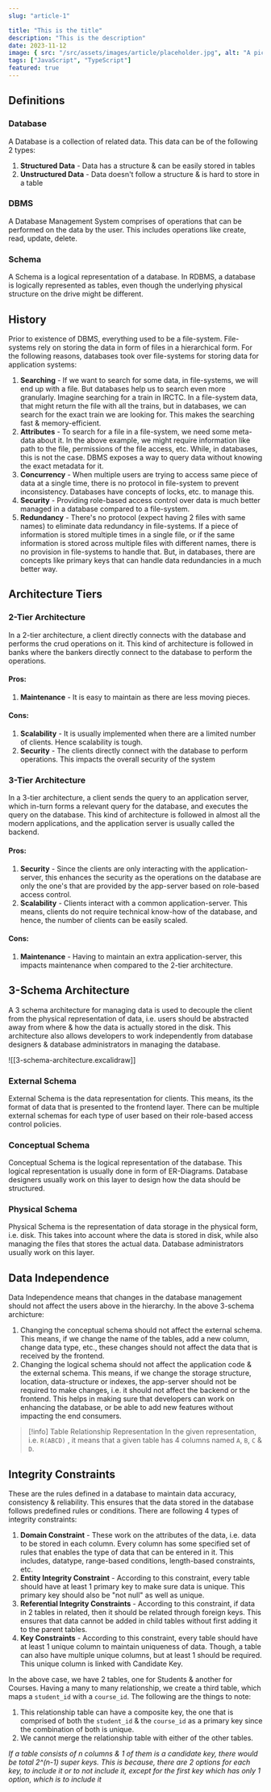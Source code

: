 ```yaml
---
slug: "article-1"

title: "This is the title"
description: "This is the description"
date: 2023-11-12
image: { src: "/src/assets/images/article/placeholder.jpg", alt: "A picture" }
tags: ["JavaScript", "TypeScript"]
featured: true
---
```


## Definitions

### Database

A Database is a collection of related data. This data can be of the following 2 types:

1. **Structured Data** - Data has a structure & can be easily stored in tables
2. **Unstructured Data** - Data doesn't follow a structure & is hard to store in a table

### DBMS

A Database Management System comprises of operations that can be performed on the data by the user. This includes operations like create, read, update, delete.

### Schema

A Schema is a logical representation of a database. In RDBMS, a database is logically represented as tables, even though the underlying physical structure on the drive might be different.

## History

Prior to existence of DBMS, everything used to be a file-system. File-systems rely on storing the data in form of files in a hierarchical form. For the following reasons, databases took over file-systems for storing data for application systems:

1. **Searching** - If we want to search for some data, in file-systems, we will end up with a file. But databases help us to search even more granularly. Imagine searching for a train in IRCTC. In a file-system data, that might return the file with all the trains, but in databases, we can search for the exact train we are looking for. This makes the searching fast & memory-efficient.
2. **Attributes** - To search for a file in a file-system, we need some meta-data about it. In the above example, we might require information like path to the file, permissions of the file access, etc. While, in databases, this is not the case. DBMS exposes a way to query data without knowing the exact metadata for it.
3. **Concurrency** - When multiple users are trying to access same piece of data at a single time, there is no protocol in file-system to prevent inconsistency. Databases have concepts of locks, etc. to manage this.
4. **Security** - Providing role-based access control over data is much better managed in a database compared to a file-system.
5. **Redundancy** - There's no protocol (expect having 2 files with same names) to eliminate data redundancy in file-systems. If a piece of information is stored multiple times in a single file, or if the same information is stored across multiple files with different names, there is no provision in file-systems to handle that. But, in databases, there are concepts like primary keys that can handle data redundancies in a much better way.

## Architecture Tiers

### 2-Tier Architecture

In a 2-tier architecture, a client directly connects with the database and performs the crud operations on it. This kind of architecture is followed in banks where the bankers directly connect to the database to perform the operations.

#### Pros:

1. **Maintenance** - It is easy to maintain as there are less moving pieces.

#### Cons:

1. **Scalability** - It is usually implemented when there are a limited number of clients. Hence scalability is tough.
2. **Security** - The clients directly connect with the database to perform operations. This impacts the overall security of the system

### 3-Tier Architecture

In a 3-tier architecture, a client sends the query to an application server, which in-turn forms a relevant query for the database, and executes the query on the database. This kind of architecture is followed in almost all the modern applications, and the application server is usually called the backend.

#### Pros:

1. **Security** - Since the clients are only interacting with the application-server, this enhances the security as the operations on the database are only the one's that are provided by the app-server based on role-based access control.
2. **Scalability** - Clients interact with a common application-server. This means, clients do not require technical know-how of the database, and hence, the number of clients can be easily scaled.

#### Cons:

1. **Maintenance** - Having to maintain an extra application-server, this impacts maintenance when compared to the 2-tier architecture.

## 3-Schema Architecture

A 3 schema architecture for managing data is used to decouple the client from the physical representation of data, i.e. users should be abstracted away from where & how the data is actually stored in the disk.
This architecture also allows developers to work independently from database designers & database administrators in managing the database.

![[3-schema-architecture.excalidraw]]

### External Schema

External Schema is the data representation for clients. This means, its the format of data that is presented to the frontend layer. There can be multiple external schemas for each type of user based on their role-based access control policies.

### Conceptual Schema

Conceptual Schema is the logical representation of the database. This logical representation is usually done in form of ER-Diagrams. Database designers usually work on this layer to design how the data should be structured.

### Physical Schema

Physical Schema is the representation of data storage in the physical form, i.e. disk. This takes into account where the data is stored in disk, while also managing the files that stores the actual data. Database administrators usually work on this layer.

## Data Independence

Data Independence means that changes in the database management should not affect the users above in the hierarchy. In the above 3-schema archicture:

1. Changing the conceptual schema should not affect the external schema. This means, if we change the name of the tables, add a new column, change data type, etc., these changes should not affect the data that is received by the frontend.
2. Changing the logical schema should not affect the application code & the external schema. This means, if we change the storage structure, location, data-structure or indexes, the app-server should not be required to make changes, i.e. it should not affect the backend or the frontend.
   This helps in making sure that developers can work on enhancing the database, or be able to add new features without impacting the end consumers.

> [!info] Table Relationship Representation
> In the given representation, i.e. `R(ABCD)` , it means that a given table has 4 columns named `A`, `B`, `C` & `D`.

## Integrity Constraints

These are the rules defined in a database to maintain data accuracy, consistency & reliability. This ensures that the data stored in the database follows predefined rules or conditions. There are following 4 types of integrity constraints:

1. **Domain Constraint** - These work on the attributes of the data, i.e. data to be stored in each column. Every column has some specified set of rules that enables the type of data that can be entered in it. This includes, datatype, range-based conditions, length-based constraints, etc.
2. **Entity Integrity Constraint** - According to this constraint, every table should have at least 1 primary key to make sure data is unique. This primary key should also be "not null" as well as unique.
3. **Referential Integrity Constraints** - According to this constraint, if data in 2 tables in related, then it should be related through foreign keys. This ensures that data cannot be added in child tables without first adding it to the parent tables.
4. **Key Constraints** - According to this constraint, every table should have at least 1 unique column to maintain uniqueness of data. Though, a table can also have multiple unique columns, but at least 1 should be required. This unique column is linked with Candidate Key.

In the above case, we have 2 tables, one for Students & another for Courses. Having a many to many relationship, we create a third table, which maps a `student_id` with a `course_id`. The following are the things to note:

1. This relationship table can have a composite key, the one that is comprised of both the `student_id` & the `course_id` as a primary key since the combination of both is unique.
2. We cannot merge the relationship table with either of the other tables.

_If a table consists of n columns & 1 of them is a candidate key, there would be total 2^(n-1) super keys. This is because, there are 2 options for each key, to include it or to not include it, except for the first key which has only 1 option, which is to include it_

